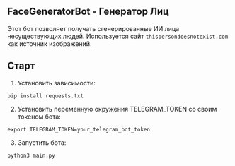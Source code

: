 ## FaceGeneratorBot - Генератор Лиц

Этот бот позволяет получать сгенерированные ИИ лица несуществующих людей. Используется сайт `thispersondoesnotexist.com`
как источник изображений.

## Старт
1. Установить зависимости: 
```
pip install requests.txt
```
2. Установить переменную окружения TELEGRAM_TOKEN со своим токеном бота:
```
export TELEGRAM_TOKEN=your_telegram_bot_token
```
3. Запустить бота:
```
python3 main.py
```
